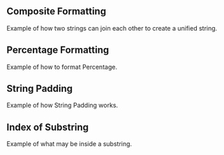 Composite Formatting
---

Example of how two strings can join each other to create a unified string.


Percentage Formatting
----

Example of how to format Percentage.


String Padding
-----

Example of how String Padding works.


Index of Substring
----

Example of what may be inside a substring.
